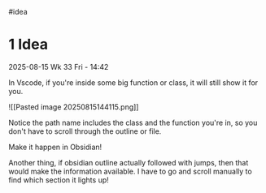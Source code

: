 
#idea

# 1 Idea

2025-08-15 Wk 33 Fri - 14:42

In Vscode, if you're inside some big function or class, it will still show it for you.

![[Pasted image 20250815144115.png]]

Notice the path name includes the class and the function  you're in, so you don't have to scroll through the outline or file. 

Make it happen in Obsidian!

Another thing, if obsidian outline actually followed with jumps, then that would make the information available. I have to go and scroll manually to find which section it lights up!